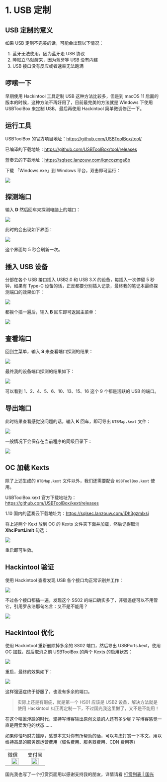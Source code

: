 # 1. USB 定制

## USB 定制的意义

如果 USB 定制不完美的话，可能会出现以下情况：

1. 蓝牙无法使用，因为蓝牙走 USB 协议
2. 睡眠立马就醒来，因为蓝牙等 USB 没有内建
3. USB 接口没有反应或者速率无法跑满

## 啰嗦一下

早期使用 Hackintool 工具定制 USB 这种方法比较多，但是到 macOS 11 后面的版本的时候，这种方法不再好用了，目前最完美的方法就是 Windows 下使用 USBToolBox 来定制 USB，最后再使用 Hackintool 简单微调修正一下。

## 运行工具

USBToolBox 的官方项目地址：https://github.com/USBToolBox/tool/

已编译的下载地址：https://github.com/USBToolBox/tool/releases

蓝奏云的下载地址：https://sqlsec.lanzouw.com/iqncozmga8b

下载 「Windows.exe」到 Windows 平台，双击即可运行：

![](https://image.3001.net/images/20220205/16440521534887.png) 



## 探测端口

输入 **D** 然后回车来探测电脑上的端口：

 ![](https://image.3001.net/images/20220205/16440524912550.png) 

此时的会出现如下界面：

![](https://image.3001.net/images/20220205/16440525512069.png)   

这个界面每 5 秒会刷新一次。

## 插入 USB 设备

分部在各个 USB 接口插入 USB2.0 和 USB 3.X 的设备，每插入一次停留 5 秒钟，如果有 Type-C 设备的话，正反都要分别插入记录，最终我的笔记本最终探测端口的效果如下：

![](https://image.3001.net/images/20220205/16440525963508.png) 

都挨个插一遍后，输入 **B** 回车即可返回主菜单：

![](https://image.3001.net/images/20220205/16440527625346.png) 

## 查看端口

回到主菜单，输入 **S** 来查看端口探测的结果：

![](https://image.3001.net/images/20220206/16441622517201.png) 

最终我的设备端口探测的结果如下：

![](https://image.3001.net/images/20220205/16440528379897.png) 

可以看到 1、2、4、5、6、10、13、15、16 这个 9 个都是活跃的 USB 的端口。

## 导出端口

此时结果查看感觉没问题的话，输入 **K** 回车，即可导出 `UTBMap.kext` 文件：

![](https://image.3001.net/images/20220205/1644052964264.png) 

一般情况下会保存在当前程序的同级目录下：

![](https://image.3001.net/images/20220205/16440529273682.png)

 ## OC 加载 Kexts

除了上述生成的 `UTBMap.kext` 文件以外，我们还需要配合 `USBToolBox.kext` 使用。

USBToolBox.kext 官方下载地址为：https://github.com/USBToolBox/kext/releases

1.10 国内的蓝奏云下载地址为：https://sqlsec.lanzouw.com/iDh3gzmlxsj

将上述两个 Kext 放到 OC 的 Kexts 文件夹下面并加载，然后记得取消 **XhciPortLimit** 勾选：

![](https://image.3001.net/images/20220205/1644055094772.png) 

重启即可生效。

## Hackintool 验证

使用 Hackintool 查看发现 USB 各个接口均正常识别并工作：

![](https://image.3001.net/images/20220205/16440576715931.png)  

不过各个接口都插一遍，发现这个 SS02 的端口确实多了，非强逼症可以不用管它，引用罗永浩那句名言：又不是不能用？

![](https://image.3001.net/images/20220205/16440624957394.jpg) 

 ## Hackintool 优化

使用 Hackintool 重新删除掉多余的 SS02 端口，然后导出 USBPorts.kext，使用 OC 加载，然后取消之前 USBToolBox 的两个 Kexts 的启用状态：

![](https://image.3001.net/images/20220205/16440634206476.png) 

重启，最终的效果如下：

![](https://image.3001.net/images/20220205/16440635134814.png) 

这样强逼症终于舒服了，也没有多余的端口。

> 实际上还是有瑕疵，就是第一个  HS01 应该是 USB2 设备，解决方法就是使用 Hackintool 纠正再定制一下，不过国光我这里懒了，又不是不能用！

在这个喧嚣浮躁的时代，坚持写博客输出原创文章的人还有多少呢？写博客感觉一直是用爱发电的状态......

如果你恰巧财力雄厚，感觉本文对你有所帮助的话，可以考虑打赏一下本文，用以维持高昂的服务器运营费用（域名费用、服务器费用、CDN 费用等）

<table>
    <tr>
        <td>微信
            <center><img src="https://image.3001.net/images/20200421/1587449920128.jpg " width="70%"></center>
        </td>
        <td width="50%">
          支付宝
            <center><img src="https://image.3001.net/images/20200421/15874503376388.jpg" width="70%"></center>
        </td>
    </tr>
</table>





国光我也写了一个打赏页面用以感谢支持我的朋友，详情请看 [打赏列表 | 国光](https://www.sqlsec.com/dashang.html)

